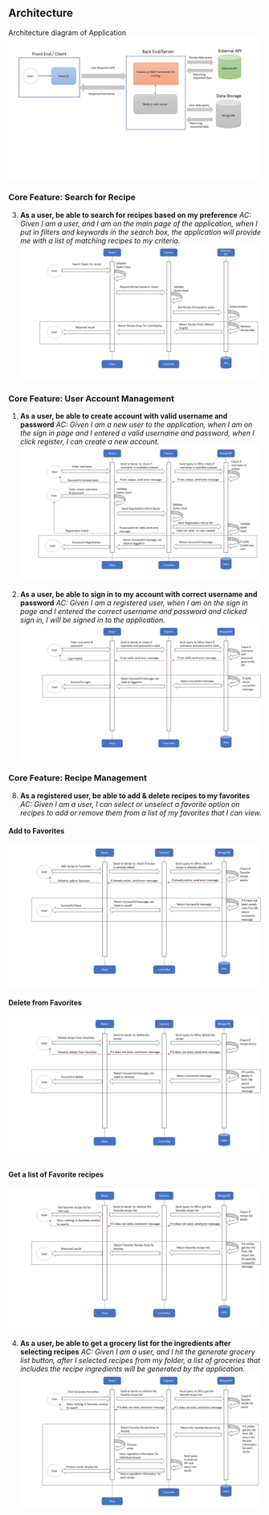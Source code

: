 ## Architecture
Architecture diagram of Application
![image](https://github.com/njzfjiang/Recipe-Shop/blob/dev/Documentation/images/RenewedArchitecture.JPG)

### Core Feature: Search for Recipe
3. **As a user, be able to search for recipes based on my preference**
_AC: Given I am a user, and I am on the main page of the application, when I put in filters and keywords in the search box, the application will provide me with a list of matching recipes to my criteria._
![image](https://github.com/njzfjiang/Recipe-Shop/blob/dev/Documentation/images/SearchFeature.JPG)

### Core Feature: User Account Management
1. **As a user, be able to create account with valid username and password**
_AC: Given I am a new user to the application, when I am on the sign in page and I entered a valid username and password, when I click register, I can create a new account._
![image](https://github.com/njzfjiang/Recipe-Shop/blob/e9e2e69f86d6d1a048a4939172bd0bbaadad2382/Documentation/images/Registeration.jpg)

2. **As a user, be able to sign in to my account with correct username and password**
_AC: Given I am a registered user, when I am on the sign in page and I entered the correct username and password and clicked sign in, I will be signed in to the application._
![image](https://github.com/njzfjiang/Recipe-Shop/blob/e9e2e69f86d6d1a048a4939172bd0bbaadad2382/Documentation/images/Login.jpg)

### Core Feature: Recipe Management
8. **As a registered user, be able to add & delete recipes to my favorites**
_AC: Given I am a user, I can select or unselect a favorite option on recipes to add or remove them from a list of my favorites that I can view._
#### Add to Favorites
![image](https://github.com/njzfjiang/Recipe-Shop/blob/main/Documentation/images/AddtoFavorites.jpg)
#### Delete from Favorites
![image](https://github.com/njzfjiang/Recipe-Shop/blob/main/Documentation/images/DeleteFromFavorites.jpg)
#### Get a list of Favorite recipes
![image](https://github.com/njzfjiang/Recipe-Shop/blob/main/Documentation/images/GetFavoriteRecipeList.jpg)

4. **As a user, be able to get a grocery list for the ingredients after selecting recipes**
_AC: Given I am a user, and I hit the generate grocery list button, after I selected recipes from my folder, a list of groceries that includes the recipe ingredients will be generated by the application._
![image](https://github.com/njzfjiang/Recipe-Shop/blob/generatelist/Documentation/images/Generate-Grocery-list.jpg)


